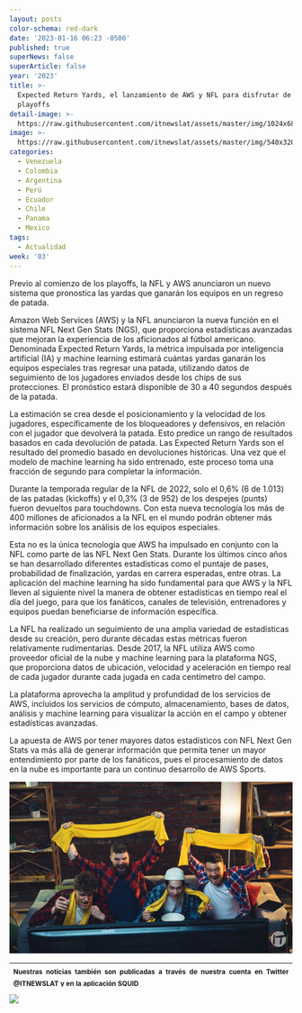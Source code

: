 ```yaml
---
layout: posts
color-schema: red-dark
date: '2023-01-16 06:23 -0500'
published: true
superNews: false
superArticle: false
year: '2023'
title: >-
  Expected Return Yards, el lanzamiento de AWS y NFL para disfrutar de los
  playoffs
detail-image: >-
  https://raw.githubusercontent.com/itnewslat/assets/master/img/1024x680/viendo-futbol-g.jpg
image: >-
  https://raw.githubusercontent.com/itnewslat/assets/master/img/540x320/viendo-futbol-p.jpg
categories:
  - Venezuela
  - Colombia
  - Argentina
  - Perú
  - Ecuador
  - Chile
  - Panama
  - Mexico
tags:
  - Actualidad
week: '03'
---
```

Previo al comienzo de los playoffs, la NFL y AWS anunciaron un nuevo sistema que pronostica las yardas que ganarán los equipos en un regreso de patada.
 
Amazon Web Services (AWS) y la NFL anunciaron la nueva función en el sistema NFL Next Gen Stats (NGS), que proporciona estadísticas avanzadas que mejoran la experiencia de los aficionados al fútbol americano. Denominada Expected Return Yards, la métrica impulsada por inteligencia artificial (IA) y machine learning estimará cuántas yardas ganarán los equipos especiales tras regresar una patada, utilizando datos de seguimiento de los jugadores enviados desde los chips de sus protecciones. El pronóstico estará disponible de 30 a 40 segundos después de la patada.
 
La estimación se crea desde el posicionamiento y la velocidad de los jugadores, específicamente de los bloqueadores y defensivos, en relación con el jugador que devolverá la patada. Esto predice un rango de resultados basados en cada devolución de patada. Las Expected Return Yards son el resultado del promedio basado en devoluciones históricas. Una vez que el modelo de machine learning ha sido entrenado, este proceso toma una fracción de segundo para completar la información.
 
Durante la temporada regular de la NFL de 2022, solo el 0,6% (6 de 1.013) de las patadas (kickoffs) y el 0,3% (3 de 952) de los despejes (punts) fueron devueltos para touchdowns. Con esta nueva tecnología los más de 400 millones de aficionados a la NFL en el mundo podrán obtener más información sobre los análisis de los equipos especiales.

Esta no es la única tecnología que AWS ha impulsado en conjunto con la NFL como parte de las NFL Next Gen Stats. Durante los últimos cinco años se han desarrollado diferentes estadísticas como el puntaje de pases, probabilidad de finalización, yardas en carrera esperadas, entre otras. La aplicación del machine learning ha sido fundamental para que AWS y la NFL lleven al siguiente nivel la manera de obtener estadísticas en tiempo real el día del juego, para que los fanáticos, canales de televisión, entrenadores y equipos puedan beneficiarse de información específica.

La NFL ha realizado un seguimiento de una amplia variedad de estadísticas desde su creación, pero durante décadas estas métricas fueron relativamente rudimentarias. Desde 2017, la NFL utiliza AWS como proveedor oficial de la nube y machine learning para la plataforma NGS, que proporciona datos de ubicación, velocidad y aceleración en tiempo real de cada jugador durante cada jugada en cada centímetro del campo. 

 
La plataforma aprovecha la amplitud y profundidad de los servicios de AWS, incluidos los servicios de cómputo, almacenamiento, bases de datos, análisis y machine learning para visualizar la acción en el campo y obtener estadísticas avanzadas. 

 
La apuesta de AWS por tener mayores datos estadísticos con NFL Next Gen Stats va más allá de generar información que permita tener un mayor entendimiento por parte de los fanáticos, pues el procesamiento de datos en la nube es importante para un continuo desarrollo de AWS Sports.

![](https://raw.githubusercontent.com/itnewslat/assets/master/img/540x320/viendo-futbol-p.jpg)

<table style="height: 42px;" width="569">
<tbody>
<tr>
<td style="text-align: justify;"><sub><strong>Nuestras noticias también son publicadas a través de nuestra cuenta en Twitter <a href="https://twitter.com/itnewslat?lang=es">@ITNEWSLAT</a> y en la aplicación <a href="https://squidapp.co/en/">SQUID</a></strong></sub></td>
</tr>
</tbody>
</table>

<img src="https://tracker.metricool.com/c3po.jpg?hash=56f88a41e39ab42c063cc51676587a04"/>